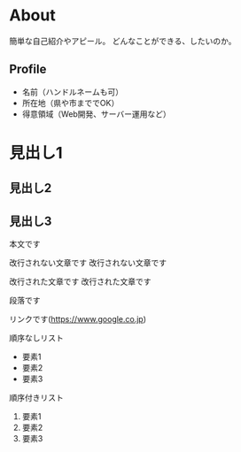 
# About
簡単な自己紹介やアピール。
どんなことができる、したいのか。

## Profile
- 名前（ハンドルネームも可）
- 所在地（県や市まででOK）
- 得意領域（Web開発、サーバー運用など）

# 見出し1
## 見出し2
## 見出し3
本文です

改行されない文章です
改行されない文章です

改行された文章です 
改行された文章です  

段落です

リンクです(https://www.google.co.jp)

順序なしリスト
- 要素1
- 要素2
- 要素3

順序付きリスト
1. 要素1
1. 要素2
1. 要素3

